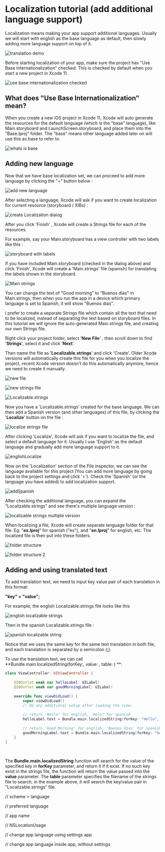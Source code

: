 # Localization tutorial (add additional language support) 



Localization means making your app support additional languages. Usually we will start with english as the base language as default, then slowly adding more language support on top of it.



![translation demo](https://iosimage.s3.amazonaws.com/2020/72-localization/translate.png)



Before starting localization of your app, make sure the project has "Use Base Internationalization" checked. This is checked by default when you start a new project in Xcode 11.



![use base internationalization checked](https://iosimage.s3.amazonaws.com/2020/72-localization/useBaseInternationalization.png)



## What does "Use Base Internationalization" mean?

When you create a new iOS project in Xcode 11, Xcode will auto generate the resources for the default language (which is the "base" language), like Main.storyboard and LaunchScreen.storyboard, and place them into the "Base.lproj" folder. The "base" means other language added later on will use this as base to refer to.



![whats is base](https://iosimage.s3.amazonaws.com/2020/72-localization/whatIsBase.png)



## Adding new language

Now that we have base localization set, we can proceed to add more language by clicking the "+" button below : 

![add new language](https://iosimage.s3.amazonaws.com/2020/72-localization/addNewLanguage.png)



After selecting a language, Xcode will ask if you want to create localization for current resource (storyboard / XIBs) :

![create Localization dialog](https://iosimage.s3.amazonaws.com/2020/72-localization/createLocalization.png)



After you click 'Finish' , Xcode will create a Strings file for each of the resources.



For example, say your Main.storyboard has a view controller with two labels like this : 

![storyboard with labels](https://iosimage.s3.amazonaws.com/2020/72-localization/storyboardLabel.png)



If you have included Main.storyboard (checked in the dialog above) and click 'Finish', Xcode will create a 'Main.strings' file (spanish) for translating the labels shown in the storyboard.

![Main strings](https://iosimage.s3.amazonaws.com/2020/72-localization/storyboardStrings.png)



You can change the text of "Good morning" to "Buenos días" in Main.strings, then when you run the app in a device which primary language is set to Spanish, it will show "Buenos días".



I prefer to create a separate Strings file which contain all the text that need to be localized, instead of separating the text based on storyboard files. In this tutorial we will ignore the auto-generated Main.strings file, and creating our own Strings file.



Right click your project folder, select '**New File**' , then scroll down to find '**Strings**', select it and click '**Next**'. 



Then name the file as '**Localizable.strings**' and click 'Create'. Older Xcode versions will automatically create this file for you when you localize the project, recent Xcode version doesn't do this automatically anymore, hence we need to create it manually.



![new file](https://iosimage.s3.amazonaws.com/2020/72-localization/newFile.png)



![new strings file](https://iosimage.s3.amazonaws.com/2020/72-localization/newStringsFile.png)



![Localizable.strings](https://iosimage.s3.amazonaws.com/2020/72-localization/Localizable.png)



Now you have a 'Localizable.strings' created for the base language. We can then add a Spanish version (and other languages) of this file, by clicking the '**Localize**' button on the file :



![localize strings file](https://iosimage.s3.amazonaws.com/2020/72-localization/localizeFile.png)



After clicking 'Localize', Xcode will ask if you want to localize the file, and select a default language for it. Usually I use 'English' as the default language and gradually add more language support to it.

![englishLocalize](https://iosimage.s3.amazonaws.com/2020/72-localization/englishLocalize.png)



Now on the 'Localization' section of the File inspector, we can see the language available for this project (You can add more language by going back to the project settings and click '+'). Check the 'Spanish' (or the language you have added) to add localization support.



![addSpanish](https://iosimage.s3.amazonaws.com/2020/72-localization/addSpanish.png)



After checking the additional language, you can expand the "Localizable.strings" and see there's multiple language version : 

![localizable strings multiple version](https://iosimage.s3.amazonaws.com/2020/72-localization/stringLocalize.png)



When localizing a file, Xcode will create separate language folder for that file. Eg: "**es.lproj**" for spanish ("es"), and "**en.lproj**" for english, etc. The localized file is then put into these folders.



![folder structure](https://iosimage.s3.amazonaws.com/2020/72-localization/folderStructure.png)



![folder structure 2](https://iosimage.s3.amazonaws.com/2020/72-localization/folderStructure2.png)



## Adding and using translated text

To add translation text, we need to input key value pair of each translation in this format:

**"key" = "value";**



For example, the english Localizable.strings file looks like this

![english localizable strings](https://iosimage.s3.amazonaws.com/2020/72-localization/englishText.png)



Then in the spanish Localizable.strings file : 

![spanish localizable string](https://iosimage.s3.amazonaws.com/2020/72-localization/spanishText.png)



Notice that we uses the same key for the same text translation in both file, and each translation is separated by a semicolon (**;**).



To use the translation text, we can call **Bundle.main.localizedString(forKey:, value: , table: ) **:

```swift
class ViewController: UIViewController {
    
    @IBOutlet weak var helloLabel: UILabel!
    @IBOutlet weak var goodMorningLabel: UILabel!
    
    override func viewDidLoad() {
        super.viewDidLoad()
        // Do any additional setup after loading the view.
        
        // return 'Hello' for english, 'Hola' for spanish
        helloLabel.text = Bundle.main.localizedString(forKey: "Hello", value: "Hello", table: "Localizable")
        
        // return 'Good Morning' for english, 'Buenos días' for spanish
        goodMorningLabel.text = Bundle.main.localizedString(forKey: "Good Morning", value: "Good Morning", table: "Localizable")
    }
}
```

<br>



The **Bundle.main.localizedString** function will search for the value of the specified key in **forKey** parameter, and return it if it exist. If no such key exist in the strings file, the function will return the value passed into the **value** parameter. The **table** parameter specifies the filename of the strings file to search, in the example above, it will search the key/value pair in "Localizable.strings" file.





// scheme > language

// preferred language



// app name

// NSLocationUsage





// change app language using settings app

// change app language inside app, without settings
